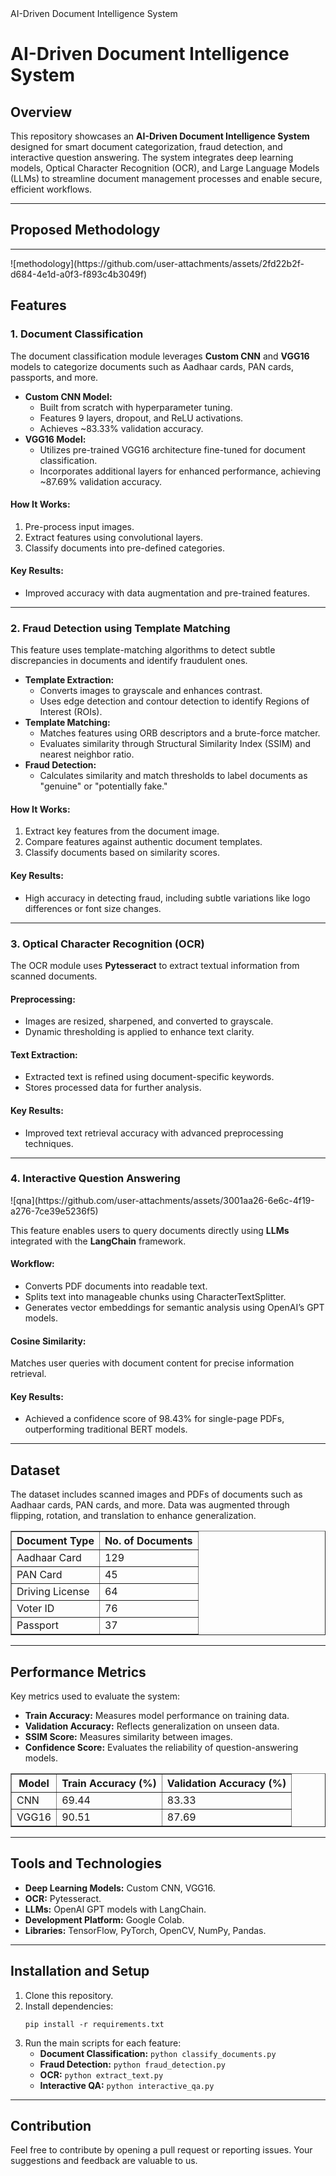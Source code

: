
<head>
    AI-Driven Document Intelligence System
</head>
<h1>AI-Driven Document Intelligence System</h1>

<h2>Overview</h2>
<p>This repository showcases an <strong>AI-Driven Document Intelligence System</strong> designed for smart document categorization, fraud detection, and interactive question answering. The system integrates deep learning models, Optical Character Recognition (OCR), and Large Language Models (LLMs) to streamline document management processes and enable secure, efficient workflows.</p>
<hr>
<h2>Proposed Methodology</h2>

<hr>![methodology](https://github.com/user-attachments/assets/2fd22b2f-d684-4e1d-a0f3-f893c4b3049f)

<h2>Features</h2>
<h3>1. Document Classification</h3>
<p>The document classification module leverages <strong>Custom CNN</strong> and <strong>VGG16</strong> models to categorize documents such as Aadhaar cards, PAN cards, passports, and more.</p>
<ul>
<li><strong>Custom CNN Model:</strong>
            <ul>
                <li>Built from scratch with hyperparameter tuning.</li>
                <li>Features 9 layers, dropout, and ReLU activations.</li>
                <li>Achieves ~83.33% validation accuracy.</li>
            </ul>
        </li>
        <li><strong>VGG16 Model:</strong>
            <ul>
                <li>Utilizes pre-trained VGG16 architecture fine-tuned for document classification.</li>
                <li>Incorporates additional layers for enhanced performance, achieving ~87.69% validation accuracy.</li>
            </ul>
        </li>
    </ul>
<h4>How It Works:</h4>
<ol>
        <li>Pre-process input images.</li>
        <li>Extract features using convolutional layers.</li>
        <li>Classify documents into pre-defined categories.</li>
    </ol>
<h4>Key Results:</h4>
<ul>
        <li>Improved accuracy with data augmentation and pre-trained features.</li>
    </ul>

<hr>

<h3>2. Fraud Detection using Template Matching</h3>
<p>This feature uses template-matching algorithms to detect subtle discrepancies in documents and identify fraudulent ones.</p>

<ul>
        <li><strong>Template Extraction:</strong>
            <ul>
                <li>Converts images to grayscale and enhances contrast.</li>
                <li>Uses edge detection and contour detection to identify Regions of Interest (ROIs).</li>
            </ul>
        </li>
        <li><strong>Template Matching:</strong>
            <ul>
                <li>Matches features using ORB descriptors and a brute-force matcher.</li>
                <li>Evaluates similarity through Structural Similarity Index (SSIM) and nearest neighbor ratio.</li>
            </ul>
        </li>
        <li><strong>Fraud Detection:</strong>
            <ul>
                <li>Calculates similarity and match thresholds to label documents as "genuine" or "potentially fake."</li>
            </ul>
        </li>
    </ul>

<h4>How It Works:</h4>
<ol>
        <li>Extract key features from the document image.</li>
        <li>Compare features against authentic document templates.</li>
        <li>Classify documents based on similarity scores.</li>
    </ol>

<h4>Key Results:</h4>
<ul>
        <li>High accuracy in detecting fraud, including subtle variations like logo differences or font size changes.</li>
    </ul>

<hr>

<h3>3. Optical Character Recognition (OCR)</h3>
<p>The OCR module uses <strong>Pytesseract</strong> to extract textual information from scanned documents.</p>

<h4>Preprocessing:</h4>
<ul>
        <li>Images are resized, sharpened, and converted to grayscale.</li>
        <li>Dynamic thresholding is applied to enhance text clarity.</li>
    </ul>

<h4>Text Extraction:</h4>
<ul>
        <li>Extracted text is refined using document-specific keywords.</li>
        <li>Stores processed data for further analysis.</li>
    </ul>

<h4>Key Results:</h4>
<ul>
        <li>Improved text retrieval accuracy with advanced preprocessing techniques.</li>
    </ul>

<hr>

<h3>4. Interactive Question Answering</h3>
![qna](https://github.com/user-attachments/assets/3001aa26-6e6c-4f19-a276-7ce39e5236f5)

<p>This feature enables users to query documents directly using <strong>LLMs</strong> integrated with the <strong>LangChain</strong> framework.</p>

<h4>Workflow:</h4>
<ul>
        <li>Converts PDF documents into readable text.</li>
        <li>Splits text into manageable chunks using CharacterTextSplitter.</li>
        <li>Generates vector embeddings for semantic analysis using OpenAI’s GPT models.</li>
    </ul>

<h4>Cosine Similarity:</h4>
<p>Matches user queries with document content for precise information retrieval.</p>

<h4>Key Results:</h4>
<ul>
        <li>Achieved a confidence score of 98.43% for single-page PDFs, outperforming traditional BERT models.</li>
    </ul>

<hr>

<h2>Dataset</h2>
<p>The dataset includes scanned images and PDFs of documents such as Aadhaar cards, PAN cards, and more. Data was augmented through flipping, rotation, and translation to enhance generalization.</p>

<table border="1">
        <tr>
            <th>Document Type</th>
            <th>No. of Documents</th>
        </tr>
        <tr>
            <td>Aadhaar Card</td>
            <td>129</td>
        </tr>
        <tr>
            <td>PAN Card</td>
            <td>45</td>
        </tr>
        <tr>
            <td>Driving License</td>
            <td>64</td>
        </tr>
        <tr>
            <td>Voter ID</td>
            <td>76</td>
        </tr>
        <tr>
            <td>Passport</td>
            <td>37</td>
        </tr>
    </table>

<hr>

<h2>Performance Metrics</h2>
<p>Key metrics used to evaluate the system:</p>
<ul>
        <li><strong>Train Accuracy:</strong> Measures model performance on training data.</li>
        <li><strong>Validation Accuracy:</strong> Reflects generalization on unseen data.</li>
        <li><strong>SSIM Score:</strong> Measures similarity between images.</li>
        <li><strong>Confidence Score:</strong> Evaluates the reliability of question-answering models.</li>
    </ul>

<table border="1">
        <tr>
            <th>Model</th>
            <th>Train Accuracy (%)</th>
            <th>Validation Accuracy (%)</th>
        </tr>
        <tr>
            <td>CNN</td>
            <td>69.44</td>
            <td>83.33</td>
        </tr>
        <tr>
            <td>VGG16</td>
            <td>90.51</td>
            <td>87.69</td>
        </tr>
    </table>

<hr>

<h2>Tools and Technologies</h2>
    <ul>
        <li><strong>Deep Learning Models:</strong> Custom CNN, VGG16.</li>
        <li><strong>OCR:</strong> Pytesseract.</li>
        <li><strong>LLMs:</strong> OpenAI GPT models with LangChain.</li>
        <li><strong>Development Platform:</strong> Google Colab.</li>
        <li><strong>Libraries:</strong> TensorFlow, PyTorch, OpenCV, NumPy, Pandas.</li>
    </ul>

<hr>

<h2>Installation and Setup</h2>
<ol>
        <li>Clone this repository.</li>
        <li>Install dependencies:
            <pre><code>pip install -r requirements.txt</code></pre>
        </li>
        <li>Run the main scripts for each feature:
            <ul>
                <li><strong>Document Classification:</strong> <code>python classify_documents.py</code></li>
                <li><strong>Fraud Detection:</strong> <code>python fraud_detection.py</code></li>
                <li><strong>OCR:</strong> <code>python extract_text.py</code></li>
                <li><strong>Interactive QA:</strong> <code>python interactive_qa.py</code></li>
            </ul>
        </li>
    </ol>

<hr>

<h2>Contribution</h2>
<p>Feel free to contribute by opening a pull request or reporting issues. Your suggestions and feedback are valuable to us.</p>

